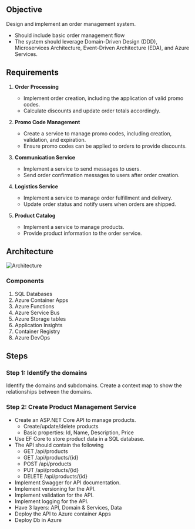## Objective
Design and implement an order management system.
- Should include basic order management flow
- The system should leverage Domain-Driven Design (DDD), Microservices Architecture, Event-Driven Architecture (EDA), and Azure Services.

## Requirements

1. **Order Processing**
    - Implement order creation, including the application of valid promo codes.
    - Calculate discounts and update order totals accordingly.

1. **Promo Code Management**
    - Create a service to manage promo codes, including creation, validation, and expiration.
    - Ensure promo codes can be applied to orders to provide discounts.

1. **Communication Service**
    - Implement a service to send messages to users.
    - Send order confirmation messages to users after order creation.

1. **Logistics Service**
    - Implement a service to manage order fulfillment and delivery.
    - Update order status and notify users when orders are shipped.

1. **Product Catalog**
    - Implement a service to manage products.
    - Provide product information to the order service.

## Architecture
![Architecture](architecture.png)

### Components
1. SQL Databases
1. Azure Container Apps
1. Azure Functions
1. Azure Service Bus
1. Azure Storage tables
1. Application Insights
1. Container Registry
1. Azure DevOps



## Steps

### Step 1: Identify the domains
Identify the domains and subdomains. Create a context map to show the relationships between the domains.

### Step 2: Create Product Management Service
- Create an ASP.NET Core API to manage products.
  - Create/update/delete products
  - Basic properties: Id, Name, Description, Price
- Use EF Core to store product data in a SQL database.
- The API should contain the following
    - GET /api/products
    - GET /api/products/{id}
    - POST /api/products
    - PUT /api/products/{id}
    - DELETE /api/products/{id}
- Implement Swagger for API documentation.
- Implement versioning for the API.
- Implement validation for the API.
- Implement logging for the API.
- Have 3 layers: API, Domain & Services, Data
- Deploy the API to Azure container Apps
- Deploy Db in Azure
